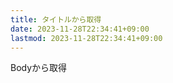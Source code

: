 ```yaml
---
title: タイトルから取得
date: 2023-11-28T22:34:41+09:00
lastmod: 2023-11-28T22:34:41+09:00
---
```

Bodyから取得
